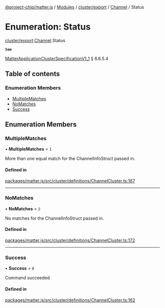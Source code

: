 [@project-chip/matter.js](../README.md) / [Modules](../modules.md) / [cluster/export](../modules/cluster_export.md) / [Channel](../modules/cluster_export.Channel.md) / Status

# Enumeration: Status

[cluster/export](../modules/cluster_export.md).[Channel](../modules/cluster_export.Channel.md).Status

**`See`**

[MatterApplicationClusterSpecificationV1_1](../interfaces/spec_export.MatterApplicationClusterSpecificationV1_1.md) § 6.6.5.4

## Table of contents

### Enumeration Members

- [MultipleMatches](cluster_export.Channel.Status.md#multiplematches)
- [NoMatches](cluster_export.Channel.Status.md#nomatches)
- [Success](cluster_export.Channel.Status.md#success)

## Enumeration Members

### MultipleMatches

• **MultipleMatches** = ``1``

More than one equal match for the ChannelInfoStruct passed in.

#### Defined in

[packages/matter.js/src/cluster/definitions/ChannelCluster.ts:167](https://github.com/project-chip/matter.js/blob/e87b236f/packages/matter.js/src/cluster/definitions/ChannelCluster.ts#L167)

___

### NoMatches

• **NoMatches** = ``2``

No matches for the ChannelInfoStruct passed in.

#### Defined in

[packages/matter.js/src/cluster/definitions/ChannelCluster.ts:172](https://github.com/project-chip/matter.js/blob/e87b236f/packages/matter.js/src/cluster/definitions/ChannelCluster.ts#L172)

___

### Success

• **Success** = ``0``

Command succeeded

#### Defined in

[packages/matter.js/src/cluster/definitions/ChannelCluster.ts:162](https://github.com/project-chip/matter.js/blob/e87b236f/packages/matter.js/src/cluster/definitions/ChannelCluster.ts#L162)
